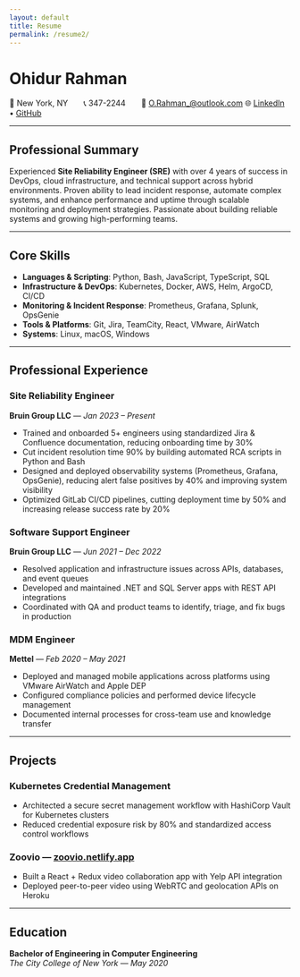 ```yaml
---
layout: default
title: Resume
permalink: /resume2/
---
```



# **Ohidur Rahman**
📍 New York, NY  📞 347-2244  📧 O.Rahman_@outlook.com  🌐 [LinkedIn](https://www.linkedin.com/in/) • [GitHub](https://github.com/Ohidu)

---

## **Professional Summary**
Experienced **Site Reliability Engineer (SRE)** with over 4 years of success in DevOps, cloud infrastructure, and technical support across hybrid environments. Proven ability to lead incident response, automate complex systems, and enhance performance and uptime through scalable monitoring and deployment strategies. Passionate about building reliable systems and growing high-performing teams.

---

## **Core Skills**
- **Languages & Scripting**: Python, Bash, JavaScript, TypeScript, SQL  
- **Infrastructure & DevOps**: Kubernetes, Docker, AWS, Helm, ArgoCD, CI/CD  
- **Monitoring & Incident Response**: Prometheus, Grafana, Splunk, OpsGenie  
- **Tools & Platforms**: Git, Jira, TeamCity, React, VMware, AirWatch  
- **Systems**: Linux, macOS, Windows  

---

## **Professional Experience**

### **Site Reliability Engineer**  
**Bruin Group LLC** — *Jan 2023 – Present*
- Trained and onboarded 5+ engineers using standardized Jira & Confluence documentation, reducing onboarding time by 30%  
- Cut incident resolution time 90% by building automated RCA scripts in Python and Bash  
- Designed and deployed observability systems (Prometheus, Grafana, OpsGenie), reducing alert false positives by 40% and improving system visibility  
- Optimized GitLab CI/CD pipelines, cutting deployment time by 50% and increasing release success rate by 20%  

### **Software Support Engineer**  
**Bruin Group LLC** — *Jun 2021 – Dec 2022*
- Resolved application and infrastructure issues across APIs, databases, and event queues  
- Developed and maintained .NET and SQL Server apps with REST API integrations  
- Coordinated with QA and product teams to identify, triage, and fix bugs in production  

### **MDM Engineer**  
**Mettel** — *Feb 2020 – May 2021*
- Deployed and managed mobile applications across platforms using VMware AirWatch and Apple DEP  
- Configured compliance policies and performed device lifecycle management  
- Documented internal processes for cross-team use and knowledge transfer  

---

## **Projects**

### **Kubernetes Credential Management**
- Architected a secure secret management workflow with HashiCorp Vault for Kubernetes clusters  
- Reduced credential exposure risk by 80% and standardized access control workflows  

### **Zoovio** — [zoovio.netlify.app](https://zoovio.netlify.app/)  
- Built a React + Redux video collaboration app with Yelp API integration  
- Deployed peer-to-peer video using WebRTC and geolocation APIs on Heroku  

---

## **Education**
**Bachelor of Engineering in Computer Engineering**  
*The City College of New York* — *May 2020*
